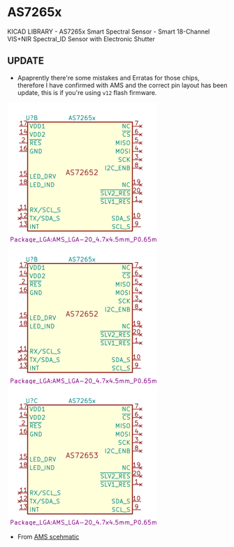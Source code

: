 # AS7265x
KICAD LIBRARY - AS7265x Smart Spectral Sensor - Smart 18-Channel VIS+NIR Spectral_ID Sensor with Electronic Shutter

## UPDATE

* Apaprently there're some mistakes and Erratas for those chips, therefore I have confirmed with AMS and the correct pin layout has been update, this is if you're using `v12` flash firmware.

![](./AS7265x_1.svg) ![](./AS7265x_2.svg) ![](./AS7265x_3.svg)

* From [AMS scehmatic](./AS7265x%20Schematic%20Generation_2.pdf)
